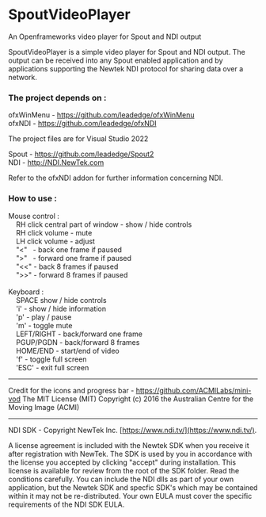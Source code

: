 # SpoutVideoPlayer
An Openframeworks video player for Spout and NDI output

SpoutVideoPlayer is a simple video player for Spout and NDI output. The output can be received into any Spout enabled application and by applications supporting the Newtek NDI protocol for sharing data over a network.

### The project depends on :

ofxWinMenu - https://github.com/leadedge/ofxWinMenu \
ofxNDI - https://github.com/leadedge/ofxNDI

The project files are for Visual Studio 2022

Spout - https://github.com/leadedge/Spout2 \
NDI - http://NDI.NewTek.com 

Refer to the ofxNDI addon for further information concerning NDI.

### How to use :

Mouse control :\
&nbsp;&nbsp;&nbsp;&nbsp;RH click central part of window - show / hide controls\
&nbsp;&nbsp;&nbsp;&nbsp;RH click volume - mute\
&nbsp;&nbsp;&nbsp;&nbsp;LH click volume - adjust\
&nbsp;&nbsp;&nbsp;&nbsp;"<"&nbsp;&nbsp; - back one frame if paused\
&nbsp;&nbsp;&nbsp;&nbsp;">"&nbsp;&nbsp; - forward one frame if paused\
&nbsp;&nbsp;&nbsp;&nbsp;"<<" - back 8 frames if paused\
&nbsp;&nbsp;&nbsp;&nbsp;">>" - forward 8 frames if paused\
\
Keyboard :\
&nbsp;&nbsp;&nbsp;&nbsp;SPACE	show / hide controls\
&nbsp;&nbsp;&nbsp;&nbsp;'i'	- show / hide information\
&nbsp;&nbsp;&nbsp;&nbsp;'p'	- play / pause\
&nbsp;&nbsp;&nbsp;&nbsp;'m'	- toggle mute\
&nbsp;&nbsp;&nbsp;&nbsp;LEFT/RIGHT - back/forward one frame\
&nbsp;&nbsp;&nbsp;&nbsp;PGUP/PGDN -	back/forward 8 frames\
&nbsp;&nbsp;&nbsp;&nbsp;HOME/END - start/end of video\
&nbsp;&nbsp;&nbsp;&nbsp;'f' - toggle full screen\
&nbsp;&nbsp;&nbsp;&nbsp;'ESC' - exit full screen

----------------------
Credit for the icons and progress bar - https://github.com/ACMILabs/mini-vod
The MIT License (MIT)
Copyright (c) 2016 the Australian Centre for the Moving Image (ACMI)

----------------------
NDI SDK - Copyright NewTek Inc. [https://www.ndi.tv/](https://www.ndi.tv/).

A license agreement is included with the Newtek SDK when you receive it after registration with NewTek.
The SDK is used by you in accordance with the license you accepted by clicking "accept" during installation. This license is available for review from the root of the SDK folder.
Read the conditions carefully. You can include the NDI dlls as part of your own application, but the Newtek SDK and specfic SDK's which may be contained within it may not be re-distributed.
Your own EULA must cover the specific requirements of the NDI SDK EULA.





